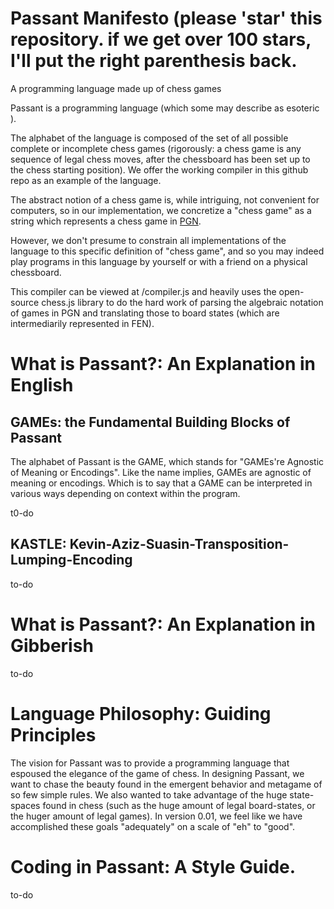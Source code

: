 # Passant Manifesto (please 'star' this repository. if we get over 100 stars, I'll put the right parenthesis back.
A programming language made up of chess games

Passant is a programming language (which some may describe as esoteric <!--rather than functional [although it is functional in the technical sense of the word, it is indeed true that some may view the language as not functional in the sense of the word "things that are functional can function well and are thus functioning and functional"]-->).

The alphabet of the language is composed of the set of all possible complete or incomplete chess games (rigorously: a chess game is any sequence of legal chess moves, after the chessboard has been set up to the chess starting position).  We offer the working compiler in this github repo as an example of the language.

The abstract notion of a chess game is, while intriguing, not convenient for computers, so in our implementation, we concretize a "chess game" as a string which represents a chess game in [PGN](https://en.wikipedia.org/wiki/Portable_Game_Notation).

However, we don't presume to constrain all implementations of the language to this specific definition of "chess game", and so you may indeed play programs in this language by yourself or with a friend on a physical chessboard.

This compiler can be viewed at /compiler.js and heavily uses the open-source chess.js library to do the hard work of parsing the algebraic notation of games in PGN and translating those to board states (which are intermediarily represented in FEN).

# What is Passant?: An Explanation in English

## GAMEs: the Fundamental Building Blocks of Passant

The alphabet of Passant is the GAME, which stands for "GAMEs're Agnostic of Meaning or Encodings".  Like the name implies, GAMEs are agnostic of meaning or encodings.  Which is to say that a GAME can be interpreted in various ways depending on context within the program.

t0-do

## KASTLE: Kevin-Aziz-Suasin-Transposition-Lumping-Encoding

to-do

# What is Passant?: An Explanation in Gibberish

to-do

# Language Philosophy: Guiding Principles

The vision for Passant was to provide a programming language that espoused the elegance of the game of chess.  In designing Passant, we want to chase the beauty found in the emergent behavior and metagame of so few simple rules.  We also wanted to take advantage of the huge state-spaces found in chess (such as the huge amount of legal board-states, or the huger amount of legal games).  In version 0.01, we feel like we have accomplished these goals "adequately" on a scale of "eh" to "good".

# Coding in Passant: A Style Guide.

to-do